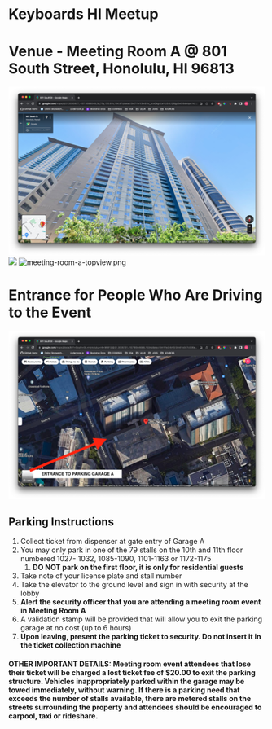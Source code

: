 # Keyboards HI Meetup

# Venue - Meeting Room A @ 801 South Street, Honolulu, HI 96813
![](images/building.png)
![](images/meeting-room-a.png)
![meeting-room-a-topview.png](images%2Fmeeting-room-a-topview.png)

# Entrance for People Who Are Driving to the Event
![](images/parking.png)

## Parking Instructions
1. Collect ticket from dispenser at gate entry of Garage A
2. You may only park in one of the 79 stalls on the 10th and 11th floor numbered 1027- 1032, 1085-1090, 1101-1163 or 1172-1175
   1. __DO NOT park on the first floor, it is only for residential guests__
3. Take note of your license plate and stall number
4. Take the elevator to the ground level and sign in with security at the lobby
5. **Alert the security officer that you are attending a meeting room event in Meeting Room A**
6. A validation stamp will be provided that will allow you to exit the parking garage at no cost (up to 6 hours)
7. **Upon leaving, present the parking ticket to security. Do not insert it in the ticket collection machine**

#### OTHER IMPORTANT DETAILS: Meeting room event attendees that lose their ticket will be charged a lost ticket fee of $20.00 to exit the parking structure. Vehicles inappropriately parked within the garage may be towed immediately, without warning. If there is a parking need that exceeds the number of stalls available, there are metered stalls on the streets surrounding the property and attendees should be encouraged to carpool, taxi or rideshare.